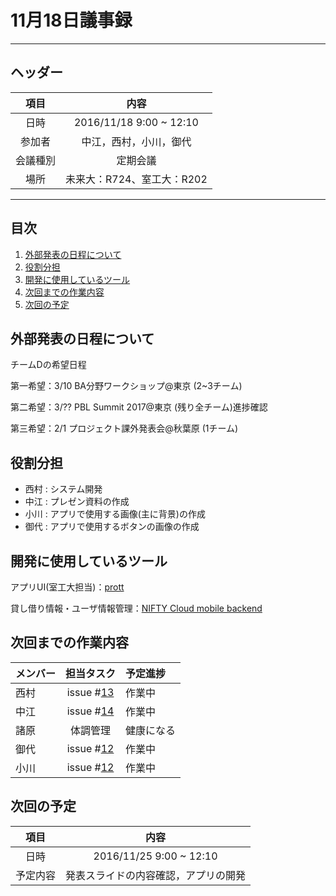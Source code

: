 # 11月18日議事録

---

## ヘッダー

|項目|内容|
|:--:|:--:|
| 日時 | 2016/11/18  9:00 ~ 12:10|
| 参加者 | 中江，西村，小川，御代 |
| 会議種別 | 定期会議 |
| 場所 | 未来大：R724、室工大：R202 |

---

## 目次

1. [外部発表の日程について](#anchar1)
2. [役割分担](#anchar2)
3. [開発に使用しているツール](#anchar3)
4. [次回までの作業内容](#anchar4)
5. [次回の予定](#anchar5)

## <div id="anchar1"/>外部発表の日程について

チームDの希望日程

第一希望：3/10 BA分野ワークショップ@東京 (2~3チーム)

第二希望：3/?? PBL Summit 2017@東京 (残り全チーム)進捗確認

第三希望：2/1 プロジェクト課外発表会@秋葉原 (1チーム)


## <div id="anchar2"/>役割分担

- 西村 : システム開発
- 中江 : プレゼン資料の作成
- 小川 : アプリで使用する画像(主に背景)の作成
- 御代 : アプリで使用するボタンの画像の作成

## <div id="anchar3" />開発に使用しているツール
アプリUI(室工大担当)：[prott](https://prottapp.com/p/d5a377)

貸し借り情報・ユーザ情報管理：[NIFTY Cloud mobile backend](http://mb.cloud.nifty.com/)

## <div id="anchar4"/>次回までの作業内容

| メンバー | 担当タスク | 予定進捗 |
| :-- | :--: | :-- |
| 西村 | issue #[13](https://github.com/enpit2016fun/pbl_d/issues/13) | 作業中 |
| 中江 | issue #[14](https://github.com/enpit2016fun/pbl_d/issues/14) | 作業中 |
| 諸原 | 体調管理 | 健康になる |
| 御代 | issue #[12](https://github.com/enpit2016fun/pbl_d/issues/12) | 作業中 |
| 小川 | issue #[12](https://github.com/enpit2016fun/pbl_d/issues/12) | 作業中 |

## <div id="anchar5"/>次回の予定

|項目|内容|
|:--:|:--:|
| 日時 | 2016/11/25  9:00 ~ 12:10|
| 予定内容 | 発表スライドの内容確認，アプリの開発 |
